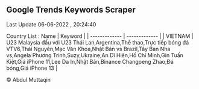 

## Google Trends Keywords Scraper 
 
Last Update 06-06-2022 , 20:24:40

Country List :
 Name  | Keyword |
| ------------- | ------------- |
| VIETNAM | U23 Malaysia đấu với U23 Thái Lan,Argentina,Thể thao,Trực tiếp bóng đá VTV6,Thái Nguyên,Mạc Văn Khoa,Nhật Bản vs Brazil,Tây Ban Nha vs,Angela Phương Trinh,Suzy,Ukraine,An Dĩ Hiên,Hồ Chí Minh,Gin Tuấn Kiệt,Giá iPhone 11,Lee Da In,Nhật Bản,Binance Changpeng Zhao,Đá bóng,Giá iPhone 13 |



© Abdul Muttaqin 
